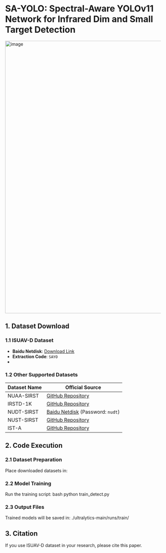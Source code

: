# SA-YOLO: Spectral-Aware YOLOv11 Network for Infrared Dim and Small Target Detection
<img width="991" height="879" alt="image" src="https://github.com/user-attachments/assets/23bb8a9d-142c-4a8b-8e9f-1906fd7dc4f4" />

## 1. Dataset Download
### 1.1 ISUAV-D Dataset
- **Baidu Netdisk**: [Download Link](https://pan.baidu.com/s/1u2ch4_uY9lnJ28tY3-8x9g)
- **Extraction Code**: `SAYO`
- 
### 1.2 Other Supported Datasets
| Dataset Name | Official Source |
|--------------|-----------------|
| NUAA-SIRST | [GitHub Repository](https://github.com/YimianDai/sirst) |
| IRSTD-1K | [GitHub Repository](https://github.com/RuiZhang97/ISNet#ppt-setting-and-p3m-10k-dataset) |
| NUDT-SIRST | [Baidu Netdisk](https://pan.baidu.com/s/1WdA_yOHDnIiyj4C9SbW_Kg?pwd=nudt) (Password: `nudt`) |
| NUST-SIRST | [GitHub Repository](https://github.com/wanghuanphd/MDvsFA_cGAN) |
| IST-A | [GitHub Repository](https://github.com/SeaHifly/Infrared-Small-Target) |

## 2. Code Execution
### 2.1 Dataset Preparation
Place downloaded datasets in:

### 2.2 Model Training
Run the training script:
bash
python train_detect.py

### 2.3 Output Files
Trained models will be saved in:
./ultralytics-main/runs/train/

## 3. Citation
If you use ISUAV-D dataset in your research, please cite this paper.
